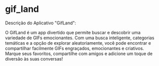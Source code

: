 # gif_land

Descrição do Aplicativo "GifLand":

O GifLand é um app divertido que permite buscar e descobrir uma variedade de GIFs emocionantes. Com uma busca inteligente, categorias temáticas e a opção de explorar aleatoriamente, você pode encontrar e compartilhar facilmente GIFs engraçados, emocionantes e criativos. Marque seus favoritos, compartilhe com amigos e adicione um toque de diversão às suas conversas!


